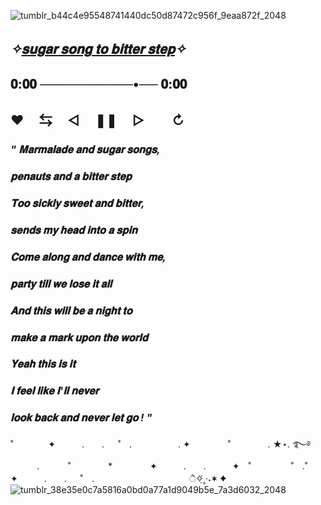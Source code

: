 ![tumblr_b44c4e95548741440dc50d87472c956f_9eaa872f_2048](https://github.com/lycaenidaer/lycaenidaer/assets/156435861/52688730-fbc9-4acf-933c-5a2ac44c387a)
  ## *✧[𝐬𝐮𝐠𝐚𝐫 𝐬𝐨𝐧𝐠 𝐭𝐨 𝐛𝐢𝐭𝐭𝐞𝐫 𝐬𝐭𝐞𝐩](https://youtu.be/lOrw1Qyd-UI?si=nQ98srW3xITLDG85)✧* ㅤㅤ ㅤㅤ 
  ## 𝟎:𝟎𝟎 ──────────•── 𝟎:𝟎𝟎
  ##  ♥︎ㅤ ⇆ㅤ ◁ㅤ ❚❚ ㅤ▷ ㅤㅤ↻﻿

### *" 𝐌𝐚𝐫𝐦𝐚𝐥𝐚𝐝𝐞 𝐚𝐧𝐝 𝐬𝐮𝐠𝐚𝐫 𝐬𝐨𝐧𝐠𝐬,*

### *𝐩𝐞𝐧𝐚𝐮𝐭𝐬 𝐚𝐧𝐝 𝐚 𝐛𝐢𝐭𝐭𝐞𝐫 𝐬𝐭𝐞𝐩*

### *𝐓𝐨𝐨 𝐬𝐢𝐜𝐤𝐥𝐲 𝐬𝐰𝐞𝐞𝐭 𝐚𝐧𝐝 𝐛𝐢𝐭𝐭𝐞𝐫,*

### *𝐬𝐞𝐧𝐝𝐬 𝐦𝐲 𝐡𝐞𝐚𝐝 𝐢𝐧𝐭𝐨 𝐚 𝐬𝐩𝐢𝐧*

### *𝐂𝐨𝐦𝐞 𝐚𝐥𝐨𝐧𝐠 𝐚𝐧𝐝 𝐝𝐚𝐧𝐜𝐞 𝐰𝐢𝐭𝐡 𝐦𝐞,*

### *𝐩𝐚𝐫𝐭𝐲 𝐭𝐢𝐥𝐥 𝐰𝐞 𝐥𝐨𝐬𝐞 𝐢𝐭 𝐚𝐥𝐥*

### *𝐀𝐧𝐝 𝐭𝐡𝐢𝐬 𝐰𝐢𝐥𝐥 𝐛𝐞 𝐚 𝐧𝐢𝐠𝐡𝐭 𝐭𝐨*

### *𝐦𝐚𝐤𝐞 𝐚 𝐦𝐚𝐫𝐤 𝐮𝐩𝐨𝐧 𝐭𝐡𝐞 𝐰𝐨𝐫𝐥𝐝*

### *𝐘𝐞𝐚𝐡 𝐭𝐡𝐢𝐬 𝐢𝐬 𝐢𝐭*

### *𝐈 𝐟𝐞𝐞𝐥 𝐥𝐢𝐤𝐞 𝐈'𝐥𝐥 𝐧𝐞𝐯𝐞𝐫*

### *𝐥𝐨𝐨𝐤 𝐛𝐚𝐜𝐤 𝐚𝐧𝐝 𝐧𝐞𝐯𝐞𝐫 𝐥𝐞𝐭 𝐠𝐨 ! "*


 

˚　　　　✦　　　.　　. 　 ˚　.　　　　　 . ✦　　　 　˚　　　　 . ★⋆. ࿐࿔ 
　　　.   　　˚　　 　　*　　 　　✦　　　.　　.　　　✦　˚ 　　　　 ˚　.˚　　　　✦　　　.　　. 　 ˚　.　　　　 　　 　　　　        ੈ✧̣̇˳·˖✶   ✦　　
![tumblr_38e35e0c7a5816a0bd0a77a1d9049b5e_7a3d6032_2048](https://github.com/lycaenidaer/lycaenidaer/assets/156435861/308a24e7-5570-43f5-9a31-3a29f748daad)






                     
